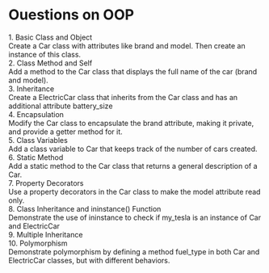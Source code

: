 # Ouestions on OOP

<summary>1. Basic Class and Object
<summary> Create a Car class with attributes like brand and model. Then create an instance of this class.

<summary>2. Class Method and Self
<summary> Add a method to the Car class that displays the full name of the car (brand and model).

<summary>3. Inheritance
<summary> Create a ElectricCar class that inherits from the Car class and has an additional attribute battery_size

<summary>4. Encapsulation
<summary> Modify the Car class to encapsulate the brand attribute, making it private, and provide a getter method for it.

<summary>5. Class Variables
<summary> Add a class variable to Car that keeps track of the number of cars created.

<summary>6. Static Method
<summary> Add a static method to the Car class that returns a general description of a Car.

<summary>7. Property Decorators
<summary> Use a property decorators in the Car class to make the model attribute read only.

<summary>8. Class Inheritance and ininstance() Function
<summary> Demonstrate the use of ininstance to check if my_tesla is an instance of Car and ElectricCar

<summary>9. Multiple Inheritance
<summary> 

<summary>10. Polymorphism
<summary> Demonstrate polymorphism by defining a method fuel_type in both Car and ElectricCar classes, but with different behaviors.




